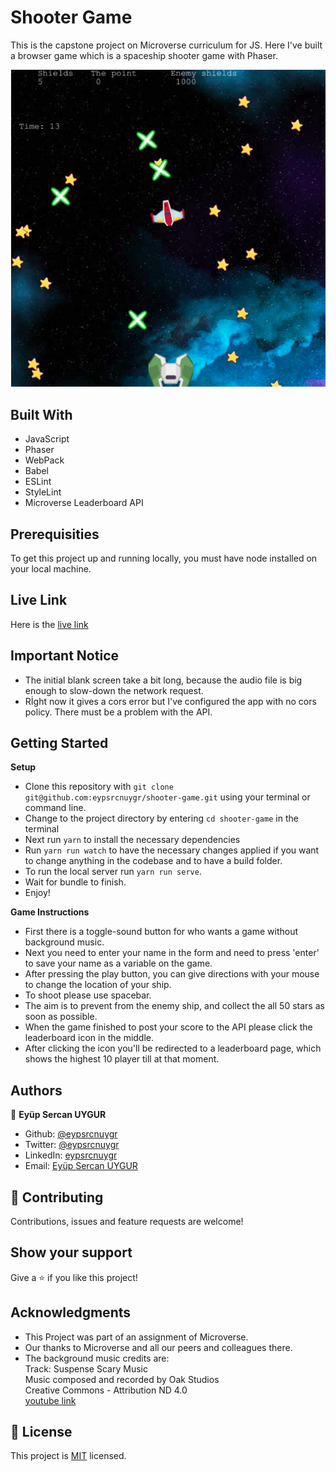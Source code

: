 # Shooter Game

This is the capstone project on Microverse curriculum for JS. Here I've built a browser game which is a spaceship shooter game with Phaser. 

![screenshot](./assets/Screenshot1.png)<br>

## Built With

- JavaScript
- Phaser
- WebPack
- Babel
- ESLint
- StyleLint
- Microverse Leaderboard API

## Prerequisities

To get this project up and running locally, you must have node installed on your local machine.

## Live Link

Here is the [live link](https://sharp-lamport-8a5538.netlify.app/)

## Important Notice

- The initial blank screen take a bit long, because the audio file is big enough to slow-down the network request.
- Rİght now it gives a cors error but I've configured the app with no cors policy. There must be a problem with the API.


## Getting Started

**Setup**

- Clone this repository with ```git clone git@github.com:eypsrcnuygr/shooter-game.git``` using your terminal or command line.<br>
- Change to the project directory by entering ```cd shooter-game``` in the terminal<br>
- Next run ```yarn``` to install the necessary dependencies<br>
- Run ```yarn run watch``` to have the necessary changes applied if you want to change anything in the codebase and to have a build folder.<br>
- To run the local server run ```yarn run serve```.<br>
- Wait for bundle to finish.<br>
- Enjoy!<br>

**Game Instructions**

- First there is a toggle-sound button for who wants a game without background music.<br>
- Next you need to enter your name in the form and need to press 'enter' to save your name as a variable on the game.<br>
- After pressing the play button, you can give directions with your mouse to change the location of your ship.<br>
- To shoot please use spacebar.<br>
- The aim is to prevent from the enemy ship, and collect the all 50 stars as soon as possible.<br>
- When the game finished to post your score to the API please click the leaderboard icon in the middle.<br>
- After clicking the icon you'll be redirected to a leaderboard page, which shows the highest 10 player till at that moment.<br>

## Authors

👤 **Eyüp Sercan UYGUR**

-   Github: [@eypsrcnuygr](https://github.com/eypsrcnuygr)
-   Twitter: [@eypsrcnuygr](https://twitter.com/eypsrcnuygr)
-   LinkedIn: [eypsrcnuygr](https://www.linkedin.com/in/eypsrcnuygr/)
-   Email: [Eyüp Sercan UYGUR](sercanuygur@gmail.com)


## 🤝 Contributing

Contributions, issues and feature requests are welcome!

## Show your support

Give a ⭐️ if you like this project!

## Acknowledgments

-   This Project was part of an assignment of Microverse.
-   Our thanks to Microverse and all our peers and colleagues there.
-   The background music credits are:<br> 
Track: Suspense Scary Music<br>
Music composed and recorded by Oak Studios<br>
Creative Commons - Attribution ND 4.0<br>
[youtube link](https://youtu.be/tJkQs5xEhPU)<br>

## 📝 License

This project is [MIT](https://github.com/git/git-scm.com/blob/master/MIT-LICENSE.txt) licensed.
